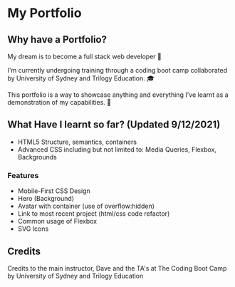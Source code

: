 # My Portfolio

## Why have a Portfolio?

My dream is to become a full stack web developer :stars:

I'm currently undergoing training through a coding boot camp collaborated by University of Sydney and Trilogy Education. :mortar_board:

This portfolio is a way to showcase anything and everything I've learnt as a demonstration of my capabilities. :muscle:

## What Have I learnt so far? (Updated 9/12/2021)

- HTML5 Structure, semantics, containers
- Advanced CSS including but not limited to: Media Queries, Flexbox, Backgrounds

### Features

- Mobile-First CSS Design
- Hero (Background)
- Avatar with container (use of overflow:hidden)
- Link to most recent project (html/css code refactor)
- Common usage of Flexbox
- SVG Icons

## Credits

Credits to the main instructor, Dave and the TA's at The Coding Boot Camp by University of Sydney and Trilogy Education
